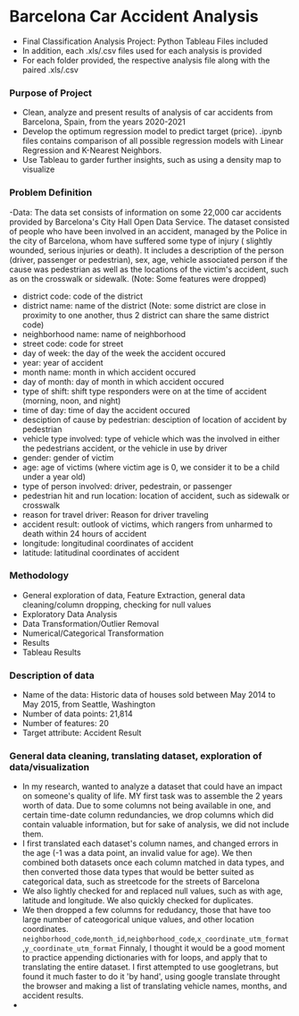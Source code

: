 # Barcelona Car Accident Analysis
- Final Classification Analysis Project: Python Tableau Files included
- In addition, each .xls/.csv files used for each analysis is provided
- For each folder provided, the respective analysis file along with the paired .xls/.csv

### Purpose of Project
- Clean, analyze and present results of analysis of car accidents from Barcelona, Spain, from the years 2020-2021
- Develop the optimum regression model to predict target (price). .ipynb files contains comparison of all possible regression models with Linear Regression and K-Nearest Neighbors.
- Use Tableau to garder further insights, such as using a density map to visualize 

### Problem Definition
-Data: The data set consists of information on some 22,000 car accidents provided by Barcelona's City Hall Open Data Service.  The dataset consisted of people who have been involved in an accident, managed by the Police in the city of Barcelona, whom have suffered some type of injury ( slightly wounded, serious injuries or death). It includes a description of the person (driver, passenger or pedestrian), sex, age, vehicle associated person if the cause was pedestrian as well as the locations of the victim's accident, such as on the crosswalk or sidewalk. (Note: Some features were dropped)

- district code: code of the district
- district name: name of the district (Note: some district are close in proximity to one another, thus 2 district can share the same district code)
- neighborhood name: name of neighborhood
- street code: code for street
- day of week: the day of the week the accident occured
- year: year of accident
- month name: month in which accident occured
- day of month: day of month in which accident occured
- type of shift: shift type responders were on at the time of accident (morning, noon, and night)
- time of day: time of day the accident occured
- desciption of cause by pedestrian: desciption of location of accident by pedestrian
- vehicle type involved: type of vehicle which was the involved in either the pedestrians accident, or the vehicle in use by driver
- gender: gender of victim
- age: age of victims (where victim age is 0, we consider it to be a child under a year old)
- type of person involved: driver, pedestrain, or passenger
- pedestrian hit and run location: location of accident, such as sidewalk or crosswalk
- reason for travel driver: Reason for driver traveling 
- accident result: outlook of victims, which rangers from unharmed to death within 24 hours of accident
- longitude: longitudinal coordinates of accident
- latitude: latitudinal coordinates of accident


### Methodology
- General exploration of data, Feature Extraction, general data cleaning/column dropping, checking for null values
- Exploratory Data Analysis
- Data Transformation/Outlier Removal
- Numerical/Categorical Transformation
- Results
- Tableau Results

### Description of data
- Name of the data: Historic data of houses sold between May 2014 to May 2015, from Seattle, Washington 
- Number of data points: 21,814
- Number of features: 20
- Target attribute: Accident Result

### General data cleaning, translating dataset, exploration of data/visualization
- In my research, wanted to analyze a dataset that could have an impact on someone's quality of life. MY first task was to assemble the 2 years worth of data. Due to some columns not being available in one, and certain time-date column redundancies, we drop columns which did contain valuable information, but for sake of analysis, we did not include them.
- I first translated each dataset's column names, and changed errors in the age (-1 was a data point, an invalid value for age). We then combined both datasets once each column matched in data types, and then converted those data types that would be better suited as categorical data, such as streetcode for the streets of Barcelona
- We also lightly checked for and replaced null values, such as with age, latitude and longitude. We also quickly checked for duplicates.
- We then dropped a few columns for redudancy, those that have too large number of cateogorical unique values, and other location coordinates. `neighborhood_code`,`month_id`,`neighborhood_code`,`x_coordinate_utm_format`,`y_coordinate_utm_format`
Finnaly, I thought it would be a good moment to practice appending dictionaries with for loops, and apply that to translating the entire dataset. I first attempted to use googletrans, but found it much faster to do it 'by hand', using google translate throught the browser and making a list of translating vehicle names, months, and accident results. 
- 
























